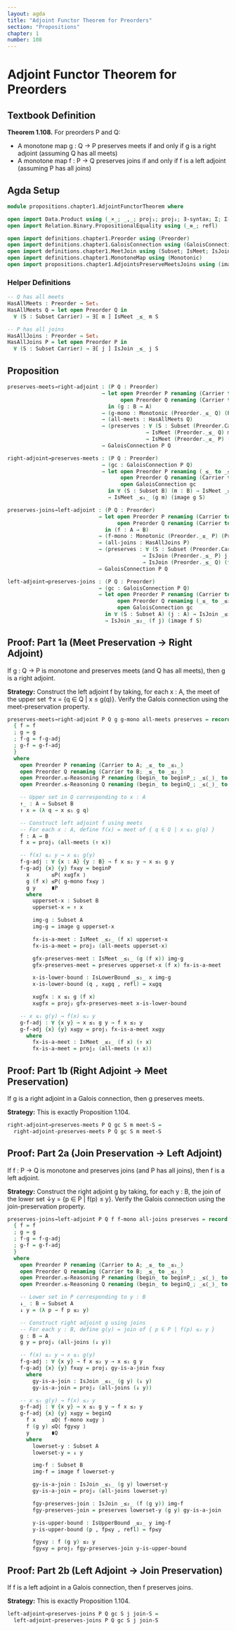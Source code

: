 ```yaml
---
layout: agda
title: "Adjoint Functor Theorem for Preorders"
section: "Propositions"
chapter: 1
number: 108
---
```


# Adjoint Functor Theorem for Preorders

## Textbook Definition

**Theorem 1.108.** For preorders P and Q:
- A monotone map g : Q → P preserves meets if and only if g is a right adjoint (assuming Q has all meets)
- A monotone map f : P → Q preserves joins if and only if f is a left adjoint (assuming P has all joins)

## Agda Setup

```agda
module propositions.chapter1.AdjointFunctorTheorem where

open import Data.Product using (_×_; _,_; proj₁; proj₂; ∃-syntax; Σ; Σ-syntax)
open import Relation.Binary.PropositionalEquality using (_≡_; refl)

open import definitions.chapter1.Preorder using (Preorder)
open import definitions.chapter1.GaloisConnection using (GaloisConnection)
open import definitions.chapter1.MeetJoin using (Subset; IsMeet; IsJoin; IsLowerBound; IsUpperBound)
open import definitions.chapter1.MonotoneMap using (Monotonic)
open import propositions.chapter1.AdjointsPreserveMeetsJoins using (image; right-adjoint-preserves-meets; left-adjoint-preserves-joins)
```

### Helper Definitions

```agda
-- Q has all meets
HasAllMeets : Preorder → Set₁
HasAllMeets Q = let open Preorder Q in
  ∀ (S : Subset Carrier) → ∃[ m ] IsMeet _≤_ m S

-- P has all joins
HasAllJoins : Preorder → Set₁
HasAllJoins P = let open Preorder P in
  ∀ (S : Subset Carrier) → ∃[ j ] IsJoin _≤_ j S
```

## Proposition

```agda
preserves-meets→right-adjoint : (P Q : Preorder)
                              → let open Preorder P renaming (Carrier to A; _≤_ to _≤₁_)
                                    open Preorder Q renaming (Carrier to B; _≤_ to _≤₂_)
                                in (g : B → A)
                              → (g-mono : Monotonic (Preorder._≤_ Q) (Preorder._≤_ P) g)
                              → (all-meets : HasAllMeets Q)
                              → (preserves : ∀ (S : Subset (Preorder.Carrier Q)) (m : Preorder.Carrier Q)
                                            → IsMeet (Preorder._≤_ Q) m S
                                            → IsMeet (Preorder._≤_ P) (g m) (image g S))
                              → GaloisConnection P Q

right-adjoint→preserves-meets : (P Q : Preorder)
                              → (gc : GaloisConnection P Q)
                              → let open Preorder P renaming (_≤_ to _≤₁_)
                                    open Preorder Q renaming (Carrier to B; _≤_ to _≤₂_)
                                    open GaloisConnection gc
                                in ∀ (S : Subset B) (m : B) → IsMeet _≤₂_ m S
                                → IsMeet _≤₁_ (g m) (image g S)

preserves-joins→left-adjoint : (P Q : Preorder)
                             → let open Preorder P renaming (Carrier to A; _≤_ to _≤₁_)
                                   open Preorder Q renaming (Carrier to B; _≤_ to _≤₂_)
                               in (f : A → B)
                             → (f-mono : Monotonic (Preorder._≤_ P) (Preorder._≤_ Q) f)
                             → (all-joins : HasAllJoins P)
                             → (preserves : ∀ (S : Subset (Preorder.Carrier P)) (j : Preorder.Carrier P)
                                           → IsJoin (Preorder._≤_ P) j S
                                           → IsJoin (Preorder._≤_ Q) (f j) (image f S))
                             → GaloisConnection P Q

left-adjoint→preserves-joins : (P Q : Preorder)
                             → (gc : GaloisConnection P Q)
                             → let open Preorder P renaming (Carrier to A; _≤_ to _≤₁_)
                                   open Preorder Q renaming (_≤_ to _≤₂_)
                                   open GaloisConnection gc
                               in ∀ (S : Subset A) (j : A) → IsJoin _≤₁_ j S
                               → IsJoin _≤₂_ (f j) (image f S)
```

## Proof: Part 1a (Meet Preservation → Right Adjoint)

If g : Q → P is monotone and preserves meets (and Q has all meets), then g is a right adjoint.

**Strategy:** Construct the left adjoint f by taking, for each x : A, the meet of the upper set ↑x = {q ∈ Q | x ≤ g(q)}. Verify the Galois connection using the meet-preservation property.

```agda
preserves-meets→right-adjoint P Q g g-mono all-meets preserves = record
  { f = f
  ; g = g
  ; f-g = f-g-adj
  ; g-f = g-f-adj
  }
  where
    open Preorder P renaming (Carrier to A; _≤_ to _≤₁_)
    open Preorder Q renaming (Carrier to B; _≤_ to _≤₂_)
    open Preorder.≤-Reasoning P renaming (begin_ to beginP_; _≤⟨_⟩_ to _≤P⟨_⟩_; _∎ to _∎P)
    open Preorder.≤-Reasoning Q renaming (begin_ to beginQ_; _≤⟨_⟩_ to _≤Q⟨_⟩_; _∎ to _∎Q)

    -- Upper set in Q corresponding to x : A
    ↑_ : A → Subset B
    ↑ x = (λ q → x ≤₁ g q)

    -- Construct left adjoint f using meets
    -- For each x : A, define f(x) = meet of { q ∈ Q | x ≤₁ g(q) }
    f : A → B
    f x = proj₁ (all-meets (↑ x))

    -- f(x) ≤₂ y → x ≤₁ g(y)
    f-g-adj : ∀ {x : A} {y : B} → f x ≤₂ y → x ≤₁ g y
    f-g-adj {x} {y} fx≤y = beginP
      x       ≤P⟨ x≤gfx ⟩
      g (f x) ≤P⟨ g-mono fx≤y ⟩
      g y     ∎P
      where
        upperset-x : Subset B
        upperset-x = ↑ x

        img-g : Subset A
        img-g = image g upperset-x

        fx-is-a-meet : IsMeet _≤₂_ (f x) upperset-x
        fx-is-a-meet = proj₂ (all-meets upperset-x)

        gfx-preserves-meet : IsMeet _≤₁_ (g (f x)) img-g
        gfx-preserves-meet = preserves upperset-x (f x) fx-is-a-meet

        x-is-lower-bound : IsLowerBound _≤₁_ x img-g
        x-is-lower-bound (q , x≤gq , refl) = x≤gq

        x≤gfx : x ≤₁ g (f x)
        x≤gfx = proj₂ gfx-preserves-meet x-is-lower-bound

    -- x ≤₁ g(y) → f(x) ≤₂ y
    g-f-adj : ∀ {x y} → x ≤₁ g y → f x ≤₂ y
    g-f-adj {x} {y} x≤gy = proj₁ fx-is-a-meet x≤gy
      where
        fx-is-a-meet : IsMeet _≤₂_ (f x) (↑ x)
        fx-is-a-meet = proj₂ (all-meets (↑ x))
```

## Proof: Part 1b (Right Adjoint → Meet Preservation)

If g is a right adjoint in a Galois connection, then g preserves meets.

**Strategy:** This is exactly Proposition 1.104.

```agda
right-adjoint→preserves-meets P Q gc S m meet-S =
  right-adjoint-preserves-meets P Q gc S m meet-S
```

## Proof: Part 2a (Join Preservation → Left Adjoint)

If f : P → Q is monotone and preserves joins (and P has all joins), then f is a left adjoint.

**Strategy:** Construct the right adjoint g by taking, for each y : B, the join of the lower set ↓y = {p ∈ P | f(p) ≤ y}. Verify the Galois connection using the join-preservation property.

```agda
preserves-joins→left-adjoint P Q f f-mono all-joins preserves = record
  { f = f
  ; g = g
  ; f-g = f-g-adj
  ; g-f = g-f-adj
  }
  where
    open Preorder P renaming (Carrier to A; _≤_ to _≤₁_)
    open Preorder Q renaming (Carrier to B; _≤_ to _≤₂_)
    open Preorder.≤-Reasoning P renaming (begin_ to beginP_; _≤⟨_⟩_ to _≤P⟨_⟩_; _∎ to _∎P)
    open Preorder.≤-Reasoning Q renaming (begin_ to beginQ_; _≤⟨_⟩_ to _≤Q⟨_⟩_; _∎ to _∎Q)

    -- Lower set in P corresponding to y : B
    ↓_ : B → Subset A
    ↓ y = (λ p → f p ≤₂ y)

    -- Construct right adjoint g using joins
    -- For each y : B, define g(y) = join of { p ∈ P | f(p) ≤₂ y }
    g : B → A
    g y = proj₁ (all-joins (↓ y))

    -- f(x) ≤₂ y → x ≤₁ g(y)
    f-g-adj : ∀ {x y} → f x ≤₂ y → x ≤₁ g y
    f-g-adj {x} {y} fx≤y = proj₁ gy-is-a-join fx≤y
      where
        gy-is-a-join : IsJoin _≤₁_ (g y) (↓ y)
        gy-is-a-join = proj₂ (all-joins (↓ y))

    -- x ≤₁ g(y) → f(x) ≤₂ y
    g-f-adj : ∀ {x y} → x ≤₁ g y → f x ≤₂ y
    g-f-adj {x} {y} x≤gy = beginQ
      f x     ≤Q⟨ f-mono x≤gy ⟩
      f (g y) ≤Q⟨ fgy≤y ⟩
      y       ∎Q
      where
        lowerset-y : Subset A
        lowerset-y = ↓ y

        img-f : Subset B
        img-f = image f lowerset-y

        gy-is-a-join : IsJoin _≤₁_ (g y) lowerset-y
        gy-is-a-join = proj₂ (all-joins lowerset-y)

        fgy-preserves-join : IsJoin _≤₂_ (f (g y)) img-f
        fgy-preserves-join = preserves lowerset-y (g y) gy-is-a-join

        y-is-upper-bound : IsUpperBound _≤₂_ y img-f
        y-is-upper-bound (p , fp≤y , refl) = fp≤y

        fgy≤y : f (g y) ≤₂ y
        fgy≤y = proj₂ fgy-preserves-join y-is-upper-bound
```

## Proof: Part 2b (Left Adjoint → Join Preservation)

If f is a left adjoint in a Galois connection, then f preserves joins.

**Strategy:** This is exactly Proposition 1.104.

```agda
left-adjoint→preserves-joins P Q gc S j join-S =
  left-adjoint-preserves-joins P Q gc S j join-S
```
